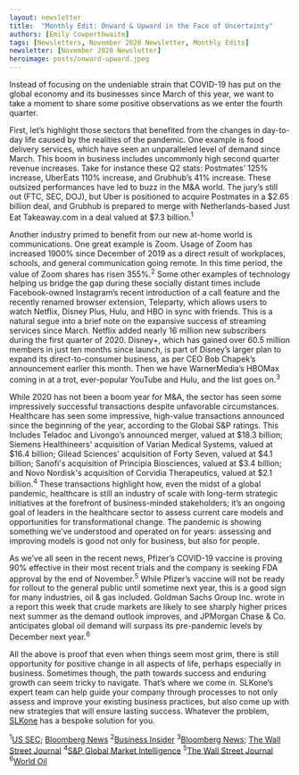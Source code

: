 ```yaml
---
layout: newsletter
title:  "Monthly Edit: Onward & Upward in the Face of Uncertainty"
authors: [Emily Cowperthwaite]
tags: [Newsletters, November 2020 Newsletter, Monthly Edits]
newsletter: [November 2020 Newsletter]
heroimage: posts/onward-upward.jpeg
---
```


Instead of focusing on the undeniable strain that COVID-19 has put on the global economy and its businesses since March of this year, we want to take a moment to share some positive observations as we enter the fourth quarter.

First, let’s highlight those sectors that benefited from the changes in day-to-day life caused by the realities of the pandemic. One example is food delivery services, which have seen an unparalleled level of demand since March. This boom in business includes uncommonly high second quarter revenue increases. Take for instance these Q2 stats: Postmates’ 125% increase, UberEats 110% increase, and Grubhub’s 41% increase. These outsized performances have led to buzz in the M&A world. The jury’s still out (FTC, SEC, DOJ), but Uber is positioned to acquire Postmates in a $2.65 billion deal, and Grubhub is prepared to merge with Netherlands-based Just Eat Takeaway.com in a deal valued at $7.3 billion.<sup>1</sup>

Another industry primed to benefit from our new at-home world is communications. One great example is Zoom. Usage of Zoom has increased 1900% since December of 2019 as a direct result of workplaces, schools, and general communication going remote. In this time period, the value of Zoom shares has risen 355%.<sup>2</sup> Some other examples of technology helping us bridge the gap during these socially distant times include Facebook-owned Instagram’s recent introduction of a call feature and the recently renamed browser extension, Teleparty, which allows users to watch Netflix, Disney Plus, Hulu, and HBO in sync with friends. This is a natural segue into a brief note on the expansive success of streaming services since March. Netflix added nearly 16 million new subscribers during the first quarter of 2020. Disney+, which has gained over 60.5 million members in just ten months since launch, is part of Disney’s larger plan to expand its direct-to-consumer business, as per CEO Bob Chapek’s announcement earlier this month. Then we have WarnerMedia’s HBOMax coming in at a trot, ever-popular YouTube and Hulu, and the list goes on.<sup>3</sup>

While 2020 has not been a boom year for M&A, the sector has seen some impressively successful transactions despite unfavorable circumstances. Healthcare has seen some impressive, high-value transactions announced since the beginning of the year, according to the Global S&P ratings. This Includes Teladoc and Livongo’s announced merger, valued at $18.3 billion; Siemens Healthineers' acquisition of Varian Medical Systems, valued at $16.4 billion; Gilead Sciences' acquisition of Forty Seven, valued at $4.1 billion; Sanofi's acquisition of Principia Biosciences, valued at $3.4 billion; and Novo Nordisk's acquisition of Corvidia Therapeutics, valued at $2.1 billion.<sup>4</sup> These transactions highlight how, even the midst of a global pandemic, healthcare is still an industry of scale with long-term strategic initiatives at the forefront of business-minded stakeholders; it’s an ongoing goal of leaders in the healthcare sector to assess current care models and opportunities for transformational change. The pandemic is showing something we’ve understood and operated on for years: assessing and improving models is good not only for business, but also for people.  

As we’ve all seen in the recent news, Pfizer’s COVID-19 vaccine is proving 90% effective in their most recent trials and the company is seeking FDA approval by the end of November.<sup>5</sup> While Pfizer’s vaccine will not be ready for rollout to the general public until sometime next year, this is a good sign for many industries, oil & gas included. Goldman Sachs Group Inc. wrote in a report this week that crude markets are likely to see sharply higher prices next summer as the demand outlook improves, and JPMorgan Chase & Co. anticipates global oil demand will surpass its pre-pandemic levels by December next year.<sup>6</sup>

All the above is proof that even when things seem most grim, there is still opportunity for positive change in all aspects of life, perhaps especially in business. Sometimes though, the path towards success and enduring growth can seem tricky to navigate. That’s where we come in. SLKone’s expert team can help guide your company through processes to not only assess and improve your existing business practices, but also come up with new strategies that will ensure lasting success. Whatever the problem, <a href="https://slkone.com/">SLKone</a> has a bespoke solution for you.

<sup>1</sup><a href="https://bit.ly/2JQbxCy">US SEC</a>; <a href="https://bloom.bg/3kpvxbM">Bloomberg News</a>
<sup>2</sup><a href="https://bit.ly/2Ueuj8R">Business Insider</a>
<sup>3</sup><a href="https://bloom.bg/3pj8bbs">Bloomberg News</a>; <a href="https://on.wsj.com/32xPI12">The Wall Street Journal</a>
<sup>4</sup><a href="https://bit.ly/2JYbkgS">S&P Global Market Intelligence</a>
<sup>5</sup><a href="https://on.wsj.com/32AOqCD">The Wall Street Journal</a>
<sup>6</sup><a href="https://bit.ly/2UgFVrZ">World Oil</a>
